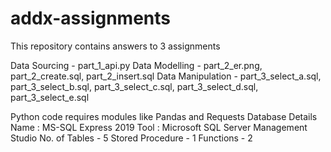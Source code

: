 # addx-assignments

This repository contains answers to 3 assignments

Data Sourcing - part_1_api.py
Data Modelling - part_2_er.png, part_2_create.sql, part_2_insert.sql
Data Manipulation - part_3_select_a.sql, part_3_select_b.sql, part_3_select_c.sql, part_3_select_d.sql, part_3_select_e.sql

Python code requires modules like Pandas and Requests
Database Details
  Name : MS-SQL Express 2019
  Tool : Microsoft SQL Server Management Studio
  No. of Tables - 5
  Stored Procedure - 1
  Functions - 2
